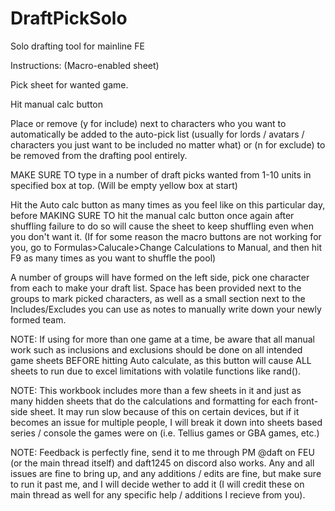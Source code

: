 # DraftPickSolo
Solo drafting tool for mainline FE

Instructions: (Macro-enabled sheet)

Pick sheet for wanted game.

Hit manual calc button

Place or remove (y for include) next to characters who you want to automatically be added to the auto-pick list (usually for lords / avatars / characters you just want to be included no matter what) or (n for exclude) to be removed from the drafting pool entirely.

MAKE SURE TO type in a number of draft picks wanted from 1-10 units in specified box at top. (Will be empty yellow box at start)

Hit the Auto calc button as many times as you feel like on this particular day, before MAKING SURE TO hit the manual calc button once again after shuffling
failure to do so will cause the sheet to keep shuffling even when you don't want it.
(If for some reason the macro buttons are not working for you, go to Formulas>Calucale>Change Calculations to Manual, and then hit F9 as many times as you want to shuffle the pool)

A number of groups will have formed on the left side, pick one character from each to make your draft list. Space has been provided next to the groups to mark picked characters, as well as a small section next to the Includes/Excludes you can use as notes to manually write down your newly formed team.

NOTE: If using for more than one game at a time, be aware that all manual work such as inclusions and exclusions should be done on all intended game sheets BEFORE hitting Auto calculate, as this button will cause ALL sheets to run due to excel limitations with volatile functions like rand().

NOTE: This workbook includes more than a few sheets in it and just as many hidden sheets that do the calculations and formatting for each front-side sheet.
It may run slow because of this on certain devices, but if it becomes an issue for multiple people, I will break it down into sheets based series / console the games were on (i.e. Tellius games or GBA games, etc.)

NOTE: Feedback is perfectly fine, send it to me through PM @daft on FEU (or the main thread itself) and daft1245 on discord also works. 
Any and all issues are fine to bring up, and any additions / edits are fine, but make sure to run it past me, and I will decide wether to add it 
(I will credit these on main thread as well for any specific help / additions I recieve from you).
